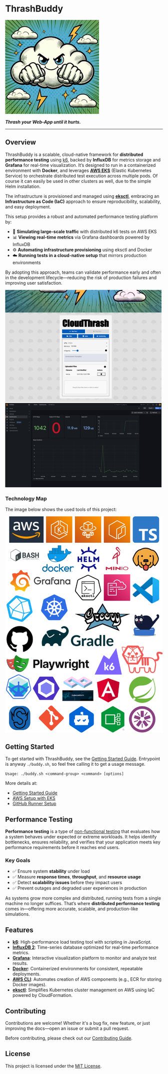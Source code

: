 # ThrashBuddy

<img src="docs/images/logo.jpg" alt="Logo" width="300" height="300">

**_Thrash your Web-App until it hurts._**

---

## Overview

ThrashBuddy is a scalable, cloud-native framework for **distributed performance testing** using [k6](https://k6.io), backed by **InfluxDB** for metrics storage and **Grafana** for real-time visualization. It’s designed to run in a containerized environment with **Docker**, and leverages **[AWS EKS](https://aws.amazon.com/eks/)** (Elastic Kubernetes Service) to orchestrate distributed test execution across multiple pods. Of course it can easily be used in other clusters as well, due to the simple Helm installation.

The infrastructure is provisioned and managed using **[eksctl](https://eksctl.io/)**, embracing an **Infrastructure as Code (IaC)** approach to ensure reproducibility, scalability, and easy deployment.

This setup provides a robust and automated performance testing platform by:

- 🧪 **Simulating large-scale traffic** with distributed k6 tests on AWS EKS
- 📊 **Viewing real-time metrics** via Grafana dashboards powered by InfluxDB
- ⚙️ **Automating infrastructure provisioning** using eksctl and Docker
- ☁️ **Running tests in a cloud-native setup** that mirrors production environments

By adopting this approach, teams can validate performance early and often in the development lifecycle—reducing the risk of production failures and improving user satisfaction.

<img src="docs/images/screenshot.png" alt="Screenshot" width="500" />
<img src="docs/images/screenshot2.png" alt="Screenshot" width="500" />

### Technology Map

The image below shows the used tools of this project:

![](docs/images/technology-map.drawio.png)

## Getting Started

To get started with ThrashBuddy, see the [Getting Started Guide](docs/getting-started.md).
Entrypoint is anyway `./buddy.sh`, so feel free calling it to get a usage message.

```plaintext
Usage: ./buddy.sh <command-group> <command> [options]
```

More details at:

- [Getting Started Guide](docs/getting-started.md)
- [AWS Setup with EKS](docs/aws-eks.md)
- [GitHub Runner Setup](docs/aws-eks.md)

## Performance Testing

**Performance testing** is a type of [non-functional testing](https://en.wikipedia.org/wiki/Non-functional_testing) that evaluates how a system behaves under expected or extreme workloads. It helps identify bottlenecks, ensures reliability, and verifies that your application meets key performance requirements before it reaches end users.

### Key Goals

- ✅ Ensure system **stability** under load
- ✅ Measure **response times**, **throughput**, and **resource usage**
- ✅ Detect **scalability issues** before they impact users
- ✅ Prevent outages and degraded user experiences in production

As systems grow more complex and distributed, running tests from a single machine no longer suffices. That’s where **distributed performance testing** comes in—offering more accurate, scalable, and production-like simulations.

## Features

- **[k6](https://k6.io)**: High-performance load testing tool with scripting in JavaScript.
- **[InfluxDB 2](https://www.influxdata.com/)**: Time-series database optimized for real-time performance metrics.
- **[Grafana](https://grafana.com/)**: Interactive visualization platform to monitor and analyze test results.
- **[Docker](https://www.docker.com/)**: Containerized environments for consistent, repeatable deployments.
- **[AWS CLI](https://docs.aws.amazon.com/cli/latest/userguide/cli-chap-welcome.html)**: Automates creation of AWS components (e.g., ECR for storing Docker images).
- **[eksctl](https://eksctl.io/)**: Simplifies Kubernetes cluster management on AWS using IaC powered by CloudFormation.

## Contributing

Contributions are welcome! Whether it's a bug fix, new feature, or just improving the docs—open an issue or submit a pull request.

Before contributing, please check out our [Contributing Guide](CONTRIBUTING.md).

## License

This project is licensed under the [MIT License](LICENSE).
